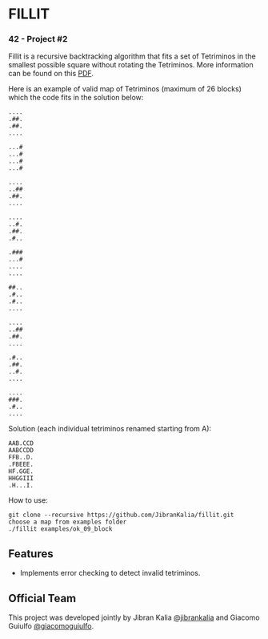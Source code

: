 FILLIT
========
### 42 - Project #2

Fillit is a recursive backtracking algorithm that fits a set of Tetriminos in the smallest possible square without rotating the Tetriminos. More information can be found on this [PDF].

Here is an example of valid map of Tetriminos (maximum of 26 blocks) which the code fits in the solution below:

```
....
.##.
.##.
....

...#
...#
...#
...#

....
..##
.##.
....

....
..#.
.##.
.#..

.###
...#
....
....

##..
.#..
.#..
....

....
..##
.##.
....

.#..
.##.
..#.
....

....
###.
.#..
....
```

Solution (each individual tetriminos renamed starting from A):
```
AAB.CCD
AABCCDD
FFB..D.
.FBEEE.
HF.GGE.
HHGGIII
.H...I.
```
How to use:

    git clone --recursive https://github.com/JibranKalia/fillit.git
    choose a map from examples folder
    ./fillit examples/ok_09_block

Features
--------

- Implements error checking to detect invalid tetriminos. 

Official Team
--------
This project was developed jointly by Jibran Kalia [@jibrankalia](https://github.com/JibranKalia) and Giacomo Guiulfo [@giacomoguiulfo](https://github.com/giacomoguiulfo).

[PDF]: https://github.com/giacomoguiulfo/fillit/blob/master/fillit.h
